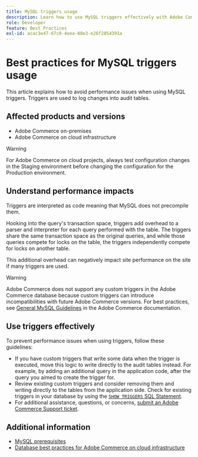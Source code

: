 ```yaml
---
title: MySQL triggers usage
description: Learn how to use MySQL triggers effectively with Adobe Commerce.
role: Developer
feature: Best Practices
exl-id: acac3e47-67c8-4eea-80e3-e26f2854391a
---
```

# Best practices for MySQL triggers usage

This article explains how to avoid performance issues when using MySQL triggers. Triggers are used to log changes into audit tables.

## Affected products and versions

- Adobe Commerce on-premises
- Adobe Commerce on cloud infrastructure

>[!WARNING]
>
>For Adobe Commerce on cloud projects, always test configuration changes in the Staging environment before changing the configuration for the Production environment.

## Understand performance impacts

Triggers are interpreted as code meaning that MySQL does not precompile them.

Hooking into the query's transaction space, triggers add overhead to a parser and interpreter for each query performed with the table. The triggers share the same transaction space as the original queries, and while those queries compete for locks on the table, the triggers independently compete for locks on another table.

This additional overhead can negatively impact site performance on the site if many triggers are used.

>[!WARNING]
>
>Adobe Commerce does not support any custom triggers in the Adobe Commerce database because custom triggers can introduce incompatibilities with future Adobe Commerce versions. For best practices, see [General MySQL Guidelines](../../../installation/prerequisites/database/mysql.md) in the Adobe Commerce documentation.

## Use triggers effectively

To prevent performance issues when using triggers, follow these guidelines:

- If you have custom triggers that write some data when the trigger is executed, move this logic to write directly to the audit tables instead. For example, by adding an additional query in the application code, after the query you aimed to create the trigger for.
- Review existing custom triggers and consider removing them and writing directly to the tables from the application side. Check for existing triggers in your database by using the [`SHOW TRIGGERS` SQL Statement](https://dev.mysql.com/doc/refman/8.0/en/show-triggers.html).
- For additional assistance, questions, or concerns, [submit an Adobe Commerce Support ticket](https://experienceleague.adobe.com/docs/commerce-knowledge-base/kb/help-center-guide/magento-help-center-user-guide.html?#submit-ticket).

## Additional information

- [MySQL prerequisites](../../../installation/prerequisites/database/mysql.md)
- [Database best practices for Adobe Commerce on cloud infrastructure](database-on-cloud.md)
